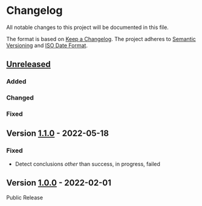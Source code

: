 # Changelog

All notable changes to this project will be documented in this file.

The format is based on [Keep a Changelog](https://keepachangelog.com/en/1.0.0/).
The project adheres to [Semantic Versioning](https://semver.org/spec/v2.0.0.html)
and [ISO Date Format](https://www.iso.org/iso-8601-date-and-time-format.html).

## [Unreleased]

### Added 

### Changed

### Fixed


## Version [1.1.0] - 2022-05-18

### Fixed

- Detect conclusions *other* than success, in progress, failed

## Version [1.0.0] - 2022-02-01

Public Release


[Unreleased]: https://github.com/Marc-Bernard-Tools/ABAP-Lint-Ext-for-abapGit/compare/1.1.0...main
[1.1.0]: https://github.com/Marc-Bernard-Tools/ABAP-Lint-Ext-for-abapGit/compare/1.0.0...1.1.0
[1.0.0]: https://github.com/Marc-Bernard-Tools/ABAP-Lint-Ext-for-abapGit/releases/tag/1.0.0
